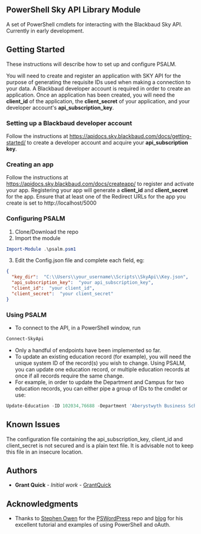 ## PowerShell Sky API Library Module
A set of PowerShell cmdlets for interacting with the Blackbaud Sky API. Currently in early development.

## Getting Started
These instructions will describe how to set up and configure PSALM.

You will need to create and register an application with SKY API for the purpose of generating the requisite IDs used when making a connection to your data. A Blackbaud developer account is required in order to create an application. Once an application has been created, you will need the **client_id** of the application, the **client_secret** of your application, and your developer account's **api_subscription_key**.

### Setting up a Blackbaud developer account
Follow the instructions at https://apidocs.sky.blackbaud.com/docs/getting-started/ to create a developer account and acquire your **api_subscription key**.

### Creating an app
Follow the instructions at https://apidocs.sky.blackbaud.com/docs/createapp/ to register and activate your app. Registering your app will generate a **client_id** and **client_secret** for the app. Ensure that at least one of the Redirect URLs for the app you create is set to http://localhost/5000

### Configuring PSALM
1. Clone/Download the repo
2. Import the module
```PowerShell
Import-Module .\psalm.psm1
```
3. Edit the Config.json file and complete each field, eg:
```json
{
  "key_dir":  "C:\\Users\\your_username\\Scripts\\SkyApi\\Key.json",
  "api_subscription_key":  "your api_subscription_key",    
  "client_id":  "your client_id",
  "client_secret":  "your client_secret"
}
```

### Using PSALM
* To connect to the API, in a PowerShell window, run 
```PowerShell
Connect-SkyApi
```
* Only a handful of endpoints have been implemented so far.
* To update an existing education record (for example), you will need the unique system ID of the record(s) you wish to change. Using PSALM, you can update one education record, or multiple education records at once if all records require the same change.
* For example, in order to update the Department and Campus for two education records, you can either pipe a group of IDs to the cmdlet or use:
```PowerShell
Update-Education -ID 102034,76688 -Department 'Aberystwyth Business School' -Campus 'Awesome Campus'
```

## Known Issues
The configuration file containing the api_subscription_key, client_id and client_secret is not secured and is a plain text file. It is advisable not to keep this file in an insecure location.

## Authors
* **Grant Quick** - *Initial work* - [GrantQuick](https://github.com/GrantQuick)

## Acknowledgments
* Thanks to [Stephen Owen](https://github.com/1RedOne) for the [PSWordPress](https://github.com/1RedOne/PSWordPress) repo and [blog](https://foxdeploy.com/2015/11/02/using-powershell-and-oauth/) for his excellent tutorial and examples of using PowerShell and oAuth.
